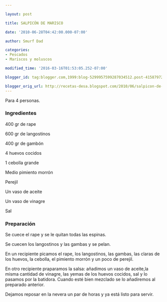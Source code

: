 ```yaml
---

layout: post

title: SALPICÓN DE MARISCO

date: '2010-06-28T04:42:00.000-07:00'

author: Smurf Dad

categories:
- Pescados
- Mariscos y moluscos

modified_time: '2016-03-16T01:53:05.252-07:00'

blogger_id: tag:blogger.com,1999:blog-5299957599287034512.post-4158797277328091562

blogger_orig_url: http://recetas-desa.blogspot.com/2010/06/salpicon-de-marisco.html
---
```


Para 4 personas.

<h3>Ingredientes</h3>

400 gr de rape

600 gr de langostinos

400 gr de gambón

4 huevos cocidos

1 cebolla grande

Medio pimiento morrón

Perejil

Un vaso de aceite

Un vaso de vinagre

Sal

<h3>Preparación</h3>

Se cuece el rape y se le quitan todas las espinas.

Se cuecen los langostinos y las gambas y se pelan.

En un recipiente picamos el rape, los langostinos, las gambas, las claras de los huevos, la cebolla, el pimiento morrón y un poco de perejil.

En otro recipiente praparamos la salsa: añadimos un vaso de aceite,la misma cantidad de vinagre, las yemas de los huevos cocidos, sal y lo pasamos por la batidora. Cuando esté bien mezclado se lo añadiremos al preparado anterior.

Dejamos reposar en la nevera un par de horas y ya está listo para servir.